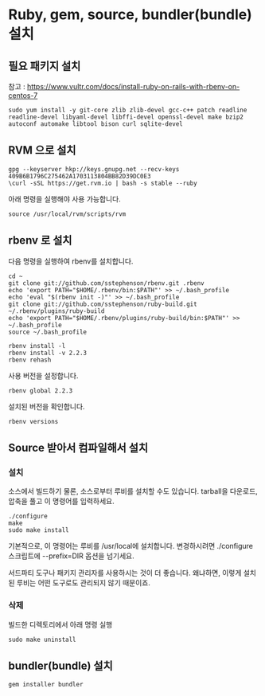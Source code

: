# Ruby, gem, source, bundler(bundle) 설치


## 필요 패키지 설치

참고 : https://www.vultr.com/docs/install-ruby-on-rails-with-rbenv-on-centos-7

```
sudo yum install -y git-core zlib zlib-devel gcc-c++ patch readline readline-devel libyaml-devel libffi-devel openssl-devel make bzip2 autoconf automake libtool bison curl sqlite-devel
```

## RVM 으로 설치 

```
gpg --keyserver hkp://keys.gnupg.net --recv-keys 409B6B1796C275462A1703113804BB82D39DC0E3
\curl -sSL https://get.rvm.io | bash -s stable --ruby
```

아래 명령을 실행해야 사용 가능합니다.

```
source /usr/local/rvm/scripts/rvm
```


## rbenv 로 설치

다음 명령을 실행하여 rbenv를 설치합니다.

```
cd ~
git clone git://github.com/sstephenson/rbenv.git .rbenv
echo 'export PATH="$HOME/.rbenv/bin:$PATH"' >> ~/.bash_profile
echo 'eval "$(rbenv init -)"' >> ~/.bash_profile
git clone git://github.com/sstephenson/ruby-build.git ~/.rbenv/plugins/ruby-build
echo 'export PATH="$HOME/.rbenv/plugins/ruby-build/bin:$PATH"' >> ~/.bash_profile
source ~/.bash_profile

rbenv install -l
rbenv install -v 2.2.3
rbenv rehash

```

사용 버전을 설정합니다.
```
rbenv global 2.2.3
```

설치된 버전을 확인합니다.

```
rbenv versions
```


## Source 받아서 컴파일해서 설치

### 설치

소스에서 빌드하기
물론, 소스로부터 루비를 설치할 수도 있습니다. tarball을 다운로드, 압축을 풀고 이 명령어를 입력하세요.

```
./configure
make
sudo make install
```
기본적으로, 이 명령어는 루비를 /usr/local에 설치합니다. 변경하시려면 ./configure 스크립트에 --prefix=DIR 옵션을 넘기세요.

서드파티 도구나 패키지 관리자를 사용하시는 것이 더 좋습니다. 왜냐하면, 이렇게 설치된 루비는 어떤 도구로도 관리되지 않기 때문이죠.


### 삭제

빌드한 디렉토리에서 아래 명령 실행

```
sudo make uninstall
```


## bundler(bundle) 설치

```
gem installer bundler
```

